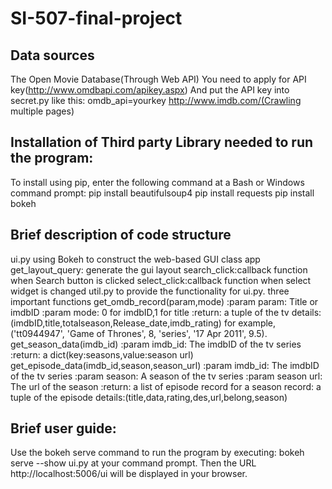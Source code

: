 # SI-507-final-project

## Data sources
The Open Movie Database(Through Web API)
    You need to apply for API key(http://www.omdbapi.com/apikey.aspx)
    And put the API key into secret.py like this:
        omdb_api=yourkey
http://www.imdb.com/(Crawling multiple pages)

## Installation of Third party Library needed to run the program:
To install using pip, enter the following command at a Bash or Windows command prompt:
pip install beautifulsoup4
pip install requests
pip install bokeh

## Brief description of code structure
ui.py   using Bokeh to construct the web-based GUI
class app
    get_layout_query: generate the gui layout
    search_click:callback function when Search button is clicked
    select_click:callback function when select widget is changed
util.py   to provide the functionality for ui.py.
three important functions
   get_omdb_record(param,mode)
        :param param: Title or imdbID
        :param mode: 0 for imdbID,1 for title
        :return:
            a tuple of the tv details:(imdbID,title,totalseason,Release_date,imdb_rating)
            for example,('tt0944947', 'Game of Thrones', 8, 'series', '17 Apr 2011', 9.5).
   get_season_data(imdb_id)
        :param imdb_id: The imdbID of the tv series
        :return:
            a dict(key:seasons,value:season url)
   get_episode_data(imdb_id,season,season_url)
        :param imdb_id: The imdbID of the tv series
        :param season: A season of the tv series
        :param season url: The url of the season
        :return:
            a list of episode record for a season
            record:
            a tuple of the episode details:(title,data,rating,des,url,belong,season)

## Brief user guide:
Use the bokeh serve command to run the program by executing:
     bokeh serve --show ui.py
at your command prompt. Then the URL
     http://localhost:5006/ui
will be displayed in your browser.
